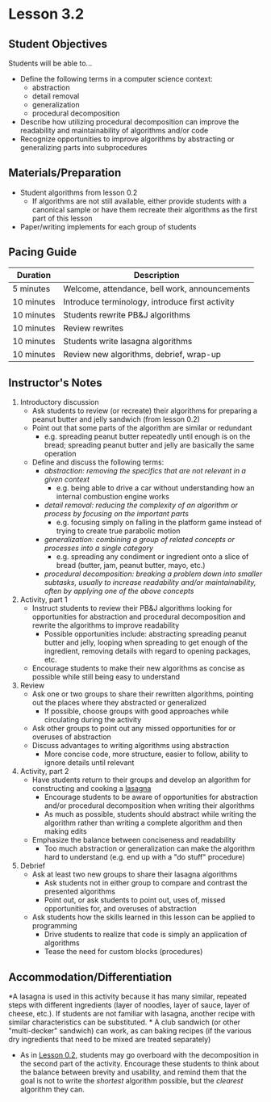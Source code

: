 <!--- REVISED -->
# Lesson 3.2

## Student Objectives
Students will be able to...
* Define the following terms in a computer science context:
    * abstraction
    * detail removal
    * generalization
    * procedural decomposition
* Describe how utilizing procedural decomposition can improve the readability and maintainability of algorithms and/or code
* Recognize opportunities to improve algorithms by abstracting or generalizing parts into subprocedures

## Materials/Preparation
* Student algorithms from lesson 0.2
    * If algorithms are not still available, either provide students with a canonical sample or have them recreate their algorithms as the first part of this lesson
* Paper/writing implements for each group of students

## Pacing Guide
|Duration|Description|
|--|--|
|5 minutes | Welcome, attendance, bell work, announcements|
|10 minutes|Introduce terminology, introduce first activity|
|10 minutes|Students rewrite PB&J algorithms|
|10 minutes|Review rewrites|
|10 minutes|Students write lasagna algorithms|
|10 minutes|Review new algorithms, debrief, wrap-up|

## Instructor's Notes
1. Introductory discussion
    * Ask students to review (or recreate) their algorithms for preparing a peanut butter and jelly sandwich (from lesson 0.2)
    * Point out that some parts of the algorithm are similar or redundant
        * e.g. spreading peanut butter repeatedly until enough is on the bread; spreading peanut butter and jelly are basically the same operation
    * Define and discuss the following terms:
        * _abstraction: removing the specifics that are not relevant in a given context_
            * e.g. being able to drive a car without understanding how an internal combustion engine works
        * _detail removal: reducing the complexity of an algorithm or process by focusing on the important parts_
            * e.g. focusing simply on falling in the platform game instead of trying to create true parabolic motion
        * _generalization: combining a group of related concepts or processes into a single category_
            * e.g. spreading any condiment or ingredient onto a slice of bread (butter, jam, peanut butter, mayo, etc.)
        * _procedural decomposition: breaking a problem down into smaller subtasks, usually to increase readability and/or maintainability, often by applying one of the above concepts_
2. Activity, part 1
    * Instruct students to review their PB&J algorithms looking for opportunities for abstraction and procedural decomposition and rewrite the algorithms to improve readability
        * Possible opportunities include: abstracting spreading peanut butter and jelly, looping when spreading to get enough of the ingredient, removing details with regard to opening packages, etc.
    * Encourage students to make their new algorithms as concise as possible while still being easy to understand
3. Review
    * Ask one or two groups to share their rewritten algorithms, pointing out the places where they abstracted or generalized
        * If possible, choose groups with good approaches while circulating during the activity
    * Ask other groups to point out any missed opportunities for or overuses of abstraction
    * Discuss advantages to writing algorithms using abstraction
        * More concise code, more structure, easier to follow, ability to ignore details until relevant
4. Activity, part 2
    * Have students return to their groups and develop an algorithm for constructing and cooking a [lasagna ](https://en.wikipedia.org/wiki/Lasagne)
        * Encourage students to be aware of opportunities for abstraction and/or procedural decomposition when writing their algorithms
        * As much as possible, students should abstract while writing the algorithm rather than writing a complete algorithm and then making edits
    * Emphasize the balance between conciseness and readability
        * Too much abstraction or generalization can make the algorithm hard to understand (e.g. end up with a "do stuff" procedure)
5. Debrief
    * Ask at least two new groups to share their lasagna algorithms
        * Ask students not in either group to compare and contrast the presented algorithms
        * Point out, or ask students to point out, uses of, missed opportunities for, and overuses of abstraction
    * Ask students how the skills learned in this lesson can be applied to programming
        * Drive students to realize that code is simply an application of algorithms
        * Tease the need for custom blocks (procedures)

## Accommodation/Differentiation
*A lasagna is used in this activity because it has many similar, repeated steps with different ingredients (layer of noodles, layer of sauce, layer of cheese, etc.).  If students are not familiar with lasagna, another recipe with similar characteristics can be substituted.
    * A club sandwich (or other "multi-decker" sandwich) can work, as can baking recipes (if the various dry ingredients that need to be mixed are treated separately)
* As in [Lesson 0.2](lesson_02.md), students may go overboard with the decomposition in the second part of the activity.  Encourage these students to think about the balance between brevity and usability, and remind them that the goal is not to write the _shortest_ algorithm possible, but the _clearest_ algorithm they can.